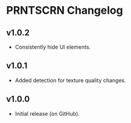 # <cy>PRNTSCRN</c> Changelog
## v1.0.2
- Consistently hide UI elements.
## v1.0.1
- Added detection for texture quality changes.
## v1.0.0
- Initial release (on GitHub).